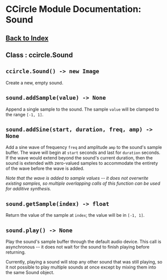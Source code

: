 # CCircle Module Documentation: Sound

## [Back to Index](index)

## Class : ccircle.Sound

## `ccircle.Sound() -> new Image`
  Create a new, empty sound.

## `sound.addSample(value) -> None`
  Append a single sample to the sound. The sample `value` will be clamped to the
  range `[-1, 1]`.

## `sound.addSine(start, duration, freq, amp) -> None`
  Add a sine wave of frequency `freq` and amplitude `amp` to the sound's sample
  buffer. The wave will begin at `start` seconds and last for `duration` seconds.
  If the wave would extend beyond the sound's current duration, then the sound
  is extended with zero-valued samples to accommodate the entirety of the wave
  before the wave is added.

  _Note that the wave is added to sample values -- it does not overwrite
  existing samples, so multiple overlapping calls of this function can be used
  for additive synthesis._

## `sound.getSample(index) -> float`
  Return the value of the sample at `index`; the value will be in `[-1, 1]`.

## `sound.play() -> None`
  Play the sound's sample buffer through the default audio device. This call
  is asynchronous -- it does not wait for the sound to finish playing before
  returning.

  Currently, playing a sound will stop any other sound that was still playing,
  so it not possible to play multiple sounds at once except by mixing them
  into the same Sound object.
